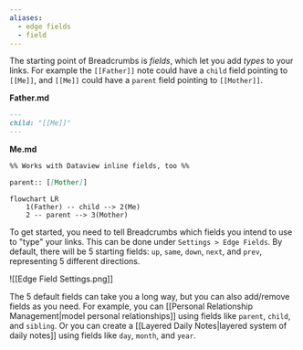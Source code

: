 ```yaml
---
aliases:
  - edge fields
  - field
---
```


The starting point of Breadcrumbs is _fields_, which let you add _types_ to your links. For example the `[[Father]]` note could have a `child` field pointing to `[[Me]]`, and `[[Me]]` could have a `parent` field pointing to `[[Mother]]`.

**Father.md**

```md
---
child: "[[Me]]"
---
```

**Me.md**

```md
%% Works with Dataview inline fields, too %%

parent:: [[Mother]]
```

```mermaid
flowchart LR
	1(Father) -- child --> 2(Me)
	2 -- parent --> 3(Mother)
```

To get started, you need to tell Breadcrumbs which fields you intend to use to "type" your links. This can be done under `Settings > Edge Fields`. By default, there will be 5 starting fields: `up`, `same`, `down`, `next`, and `prev`, representing 5 different directions.

![[Edge Field Settings.png]]

The 5 default fields can take you a long way, but you can also add/remove fields as you need. For example, you can [[Personal Relationship Management|model personal relationships]] using fields like `parent`, `child`, and `sibling`. Or you can create a [[Layered Daily Notes|layered system of daily notes]] using fields like `day`, `month`, and `year`.
